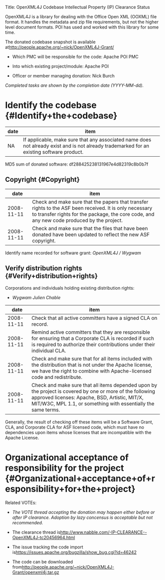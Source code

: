 Title: OpenXML4J Codebase Intellectual Property (IP) Clearance Status


OpenXML4J is a library for dealing with the Office Open XML (OOXML) file format. It handles the metadata and zip file requirements, but not the higher level document formats. POI has used and worked with this library for some time.


The donated codebase snapshot is available at<link href="http://people.apache.org/~nick/OpenXML4J-Grant/">http://people.apache.org/~nick/OpenXML4J-Grant/</link>



- Which PMC will be responsible for the code: Apache POI PMC


- Into which existing project/module: Apache POI


- Officer or member managing donation: Nick Burch

 _Completed tasks are shown by the completion date (YYYY-MM-dd)._ 


# Identify the codebase {#Identify+the+codebase}

| date | item |
|------|------|
| NA | If applicable, make sure that any associated name does not already exist and is not already trademarked for an existing software product. |

MD5 sum of donated software: df288425238131967e4d82319c8b0b7f


## Copyright {#Copyright}

| date | item |
|------|------|
| 2008-11-11 | Check and make sure that the papers that transfer rights to the ASF been received. It is only necessary to transfer rights for the package, the core code, and any new code produced by the project. |
| 2008-11-11 | Check and make sure that the files that have been donated have been updated to reflect the new ASF copyright. |

Identify name recorded for software grant: _OpenXML4J / Wygwam_ 


## Verify distribution rights {#Verify+distribution+rights}

Corporations and individuals holding existing distribution rights:



-  _Wygwam_  _Julien Chable_ 

| date | item |
|------|------|
| 2008-11-11 | Check that all active committers have a signed CLA on record. |
| 2008-11-11 | Remind active committers that they are responsible for ensuring that a Corporate CLA is recorded if such is required to authorize their contributions under their individual CLA. |
| 2008-11-11 | Check and make sure that for all items included with the distribution that is not under the Apache license, we have the right to combine with Apache-licensed code and redistribute. |
| 2008-11-11 | Check and make sure that all items depended upon by the project is covered by one or more of the following approved licenses: Apache, BSD, Artistic, MIT/X, MIT/W3C, MPL 1.1, or something with essentially the same terms. |

Generally, the result of checking off these items will be a Software Grant, CLA, and Corporate CLA for ASF licensed code, which must have no dependencies upon items whose licenses that are incompatible with the Apache License.


# Organizational acceptance of responsibility for the project {#Organizational+acceptance+of+responsibility+for+the+project}

Related VOTEs:



-  _The VOTE thread accepting the donation may happen either before or after IP clearance. Adoption by lazy concensus is acceptable but not recommended._ 

- The clearance thread is<link href="http://www.nabble.com/-IP-CLEARANCE--OpenXML4J-tc20456964.html">http://www.nabble.com/-IP-CLEARANCE--OpenXML4J-tc20456964.html</link>

- The issue tracking the code import is<link href="https://issues.apache.org/bugzilla/show_bug.cgi?id=46242">https://issues.apache.org/bugzilla/show_bug.cgi?id=46242</link>

- The code can be downloaded from<link href="http://people.apache.org/~nick/OpenXML4J-Grant/openxml4j.tar.gz">http://people.apache.org/~nick/OpenXML4J-Grant/openxml4j.tar.gz</link>
